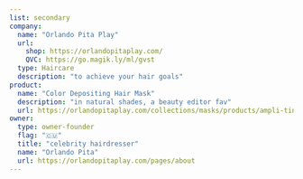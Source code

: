 ```yaml
---
list: secondary
company:
  name: "Orlando Pita Play"
  url:
    shop: https://orlandopitaplay.com/
    QVC: https://go.magik.ly/ml/gvst
  type: Haircare
  description: "to achieve your hair goals"
product:
  name: "Color Depositing Hair Mask"
  description: "in natural shades, a beauty editor fav"
  url: https://orlandopitaplay.com/collections/masks/products/ampli-tint
owner:
  type: owner-founder
  flag: "🇨🇺"
  title: "celebrity hairdresser"
  name: "Orlando Pita"
  url: https://orlandopitaplay.com/pages/about
---
```

